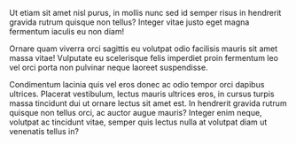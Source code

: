 Ut etiam sit amet nisl purus, in mollis nunc sed id semper risus in hendrerit gravida rutrum quisque non tellus? Integer vitae justo eget magna fermentum iaculis eu non diam!

Ornare quam viverra orci sagittis eu volutpat odio facilisis mauris sit amet massa vitae! Vulputate eu scelerisque felis imperdiet proin fermentum leo vel orci porta non pulvinar neque laoreet suspendisse.

Condimentum lacinia quis vel eros donec ac odio tempor orci dapibus ultrices. Placerat vestibulum, lectus mauris ultrices eros, in cursus turpis massa tincidunt dui ut ornare lectus sit amet est. In hendrerit gravida rutrum quisque non tellus orci, ac auctor augue mauris? Integer enim neque, volutpat ac tincidunt vitae, semper quis lectus nulla at volutpat diam ut venenatis tellus in?
